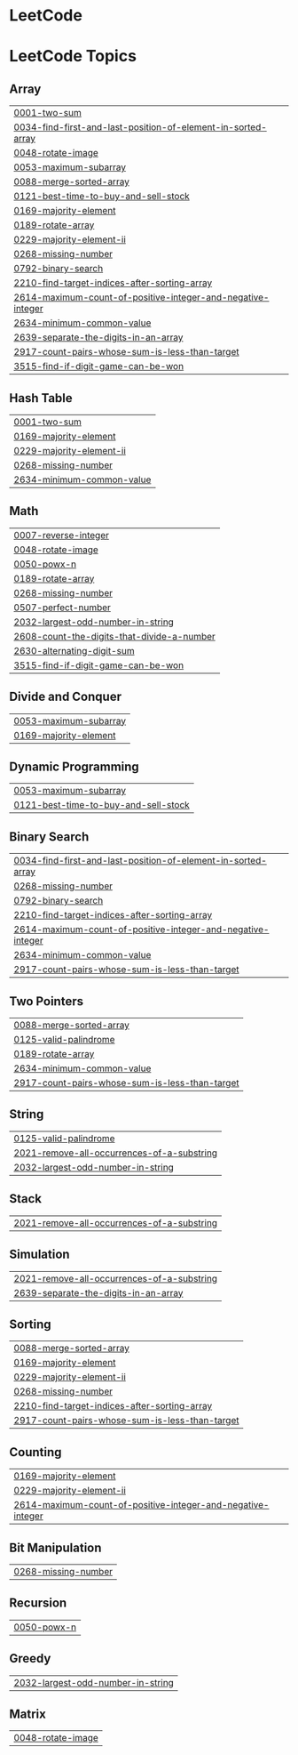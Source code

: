 # LeetCode
<!---LeetCode Topics Start-->
# LeetCode Topics
## Array
|  |
| ------- |
| [0001-two-sum](https://github.com/Vaibhavnegi41/LeetCode/tree/master/0001-two-sum) |
| [0034-find-first-and-last-position-of-element-in-sorted-array](https://github.com/Vaibhavnegi41/LeetCode/tree/master/0034-find-first-and-last-position-of-element-in-sorted-array) |
| [0048-rotate-image](https://github.com/Vaibhavnegi41/LeetCode/tree/master/0048-rotate-image) |
| [0053-maximum-subarray](https://github.com/Vaibhavnegi41/LeetCode/tree/master/0053-maximum-subarray) |
| [0088-merge-sorted-array](https://github.com/Vaibhavnegi41/LeetCode/tree/master/0088-merge-sorted-array) |
| [0121-best-time-to-buy-and-sell-stock](https://github.com/Vaibhavnegi41/LeetCode/tree/master/0121-best-time-to-buy-and-sell-stock) |
| [0169-majority-element](https://github.com/Vaibhavnegi41/LeetCode/tree/master/0169-majority-element) |
| [0189-rotate-array](https://github.com/Vaibhavnegi41/LeetCode/tree/master/0189-rotate-array) |
| [0229-majority-element-ii](https://github.com/Vaibhavnegi41/LeetCode/tree/master/0229-majority-element-ii) |
| [0268-missing-number](https://github.com/Vaibhavnegi41/LeetCode/tree/master/0268-missing-number) |
| [0792-binary-search](https://github.com/Vaibhavnegi41/LeetCode/tree/master/0792-binary-search) |
| [2210-find-target-indices-after-sorting-array](https://github.com/Vaibhavnegi41/LeetCode/tree/master/2210-find-target-indices-after-sorting-array) |
| [2614-maximum-count-of-positive-integer-and-negative-integer](https://github.com/Vaibhavnegi41/LeetCode/tree/master/2614-maximum-count-of-positive-integer-and-negative-integer) |
| [2634-minimum-common-value](https://github.com/Vaibhavnegi41/LeetCode/tree/master/2634-minimum-common-value) |
| [2639-separate-the-digits-in-an-array](https://github.com/Vaibhavnegi41/LeetCode/tree/master/2639-separate-the-digits-in-an-array) |
| [2917-count-pairs-whose-sum-is-less-than-target](https://github.com/Vaibhavnegi41/LeetCode/tree/master/2917-count-pairs-whose-sum-is-less-than-target) |
| [3515-find-if-digit-game-can-be-won](https://github.com/Vaibhavnegi41/LeetCode/tree/master/3515-find-if-digit-game-can-be-won) |
## Hash Table
|  |
| ------- |
| [0001-two-sum](https://github.com/Vaibhavnegi41/LeetCode/tree/master/0001-two-sum) |
| [0169-majority-element](https://github.com/Vaibhavnegi41/LeetCode/tree/master/0169-majority-element) |
| [0229-majority-element-ii](https://github.com/Vaibhavnegi41/LeetCode/tree/master/0229-majority-element-ii) |
| [0268-missing-number](https://github.com/Vaibhavnegi41/LeetCode/tree/master/0268-missing-number) |
| [2634-minimum-common-value](https://github.com/Vaibhavnegi41/LeetCode/tree/master/2634-minimum-common-value) |
## Math
|  |
| ------- |
| [0007-reverse-integer](https://github.com/Vaibhavnegi41/LeetCode/tree/master/0007-reverse-integer) |
| [0048-rotate-image](https://github.com/Vaibhavnegi41/LeetCode/tree/master/0048-rotate-image) |
| [0050-powx-n](https://github.com/Vaibhavnegi41/LeetCode/tree/master/0050-powx-n) |
| [0189-rotate-array](https://github.com/Vaibhavnegi41/LeetCode/tree/master/0189-rotate-array) |
| [0268-missing-number](https://github.com/Vaibhavnegi41/LeetCode/tree/master/0268-missing-number) |
| [0507-perfect-number](https://github.com/Vaibhavnegi41/LeetCode/tree/master/0507-perfect-number) |
| [2032-largest-odd-number-in-string](https://github.com/Vaibhavnegi41/LeetCode/tree/master/2032-largest-odd-number-in-string) |
| [2608-count-the-digits-that-divide-a-number](https://github.com/Vaibhavnegi41/LeetCode/tree/master/2608-count-the-digits-that-divide-a-number) |
| [2630-alternating-digit-sum](https://github.com/Vaibhavnegi41/LeetCode/tree/master/2630-alternating-digit-sum) |
| [3515-find-if-digit-game-can-be-won](https://github.com/Vaibhavnegi41/LeetCode/tree/master/3515-find-if-digit-game-can-be-won) |
## Divide and Conquer
|  |
| ------- |
| [0053-maximum-subarray](https://github.com/Vaibhavnegi41/LeetCode/tree/master/0053-maximum-subarray) |
| [0169-majority-element](https://github.com/Vaibhavnegi41/LeetCode/tree/master/0169-majority-element) |
## Dynamic Programming
|  |
| ------- |
| [0053-maximum-subarray](https://github.com/Vaibhavnegi41/LeetCode/tree/master/0053-maximum-subarray) |
| [0121-best-time-to-buy-and-sell-stock](https://github.com/Vaibhavnegi41/LeetCode/tree/master/0121-best-time-to-buy-and-sell-stock) |
## Binary Search
|  |
| ------- |
| [0034-find-first-and-last-position-of-element-in-sorted-array](https://github.com/Vaibhavnegi41/LeetCode/tree/master/0034-find-first-and-last-position-of-element-in-sorted-array) |
| [0268-missing-number](https://github.com/Vaibhavnegi41/LeetCode/tree/master/0268-missing-number) |
| [0792-binary-search](https://github.com/Vaibhavnegi41/LeetCode/tree/master/0792-binary-search) |
| [2210-find-target-indices-after-sorting-array](https://github.com/Vaibhavnegi41/LeetCode/tree/master/2210-find-target-indices-after-sorting-array) |
| [2614-maximum-count-of-positive-integer-and-negative-integer](https://github.com/Vaibhavnegi41/LeetCode/tree/master/2614-maximum-count-of-positive-integer-and-negative-integer) |
| [2634-minimum-common-value](https://github.com/Vaibhavnegi41/LeetCode/tree/master/2634-minimum-common-value) |
| [2917-count-pairs-whose-sum-is-less-than-target](https://github.com/Vaibhavnegi41/LeetCode/tree/master/2917-count-pairs-whose-sum-is-less-than-target) |
## Two Pointers
|  |
| ------- |
| [0088-merge-sorted-array](https://github.com/Vaibhavnegi41/LeetCode/tree/master/0088-merge-sorted-array) |
| [0125-valid-palindrome](https://github.com/Vaibhavnegi41/LeetCode/tree/master/0125-valid-palindrome) |
| [0189-rotate-array](https://github.com/Vaibhavnegi41/LeetCode/tree/master/0189-rotate-array) |
| [2634-minimum-common-value](https://github.com/Vaibhavnegi41/LeetCode/tree/master/2634-minimum-common-value) |
| [2917-count-pairs-whose-sum-is-less-than-target](https://github.com/Vaibhavnegi41/LeetCode/tree/master/2917-count-pairs-whose-sum-is-less-than-target) |
## String
|  |
| ------- |
| [0125-valid-palindrome](https://github.com/Vaibhavnegi41/LeetCode/tree/master/0125-valid-palindrome) |
| [2021-remove-all-occurrences-of-a-substring](https://github.com/Vaibhavnegi41/LeetCode/tree/master/2021-remove-all-occurrences-of-a-substring) |
| [2032-largest-odd-number-in-string](https://github.com/Vaibhavnegi41/LeetCode/tree/master/2032-largest-odd-number-in-string) |
## Stack
|  |
| ------- |
| [2021-remove-all-occurrences-of-a-substring](https://github.com/Vaibhavnegi41/LeetCode/tree/master/2021-remove-all-occurrences-of-a-substring) |
## Simulation
|  |
| ------- |
| [2021-remove-all-occurrences-of-a-substring](https://github.com/Vaibhavnegi41/LeetCode/tree/master/2021-remove-all-occurrences-of-a-substring) |
| [2639-separate-the-digits-in-an-array](https://github.com/Vaibhavnegi41/LeetCode/tree/master/2639-separate-the-digits-in-an-array) |
## Sorting
|  |
| ------- |
| [0088-merge-sorted-array](https://github.com/Vaibhavnegi41/LeetCode/tree/master/0088-merge-sorted-array) |
| [0169-majority-element](https://github.com/Vaibhavnegi41/LeetCode/tree/master/0169-majority-element) |
| [0229-majority-element-ii](https://github.com/Vaibhavnegi41/LeetCode/tree/master/0229-majority-element-ii) |
| [0268-missing-number](https://github.com/Vaibhavnegi41/LeetCode/tree/master/0268-missing-number) |
| [2210-find-target-indices-after-sorting-array](https://github.com/Vaibhavnegi41/LeetCode/tree/master/2210-find-target-indices-after-sorting-array) |
| [2917-count-pairs-whose-sum-is-less-than-target](https://github.com/Vaibhavnegi41/LeetCode/tree/master/2917-count-pairs-whose-sum-is-less-than-target) |
## Counting
|  |
| ------- |
| [0169-majority-element](https://github.com/Vaibhavnegi41/LeetCode/tree/master/0169-majority-element) |
| [0229-majority-element-ii](https://github.com/Vaibhavnegi41/LeetCode/tree/master/0229-majority-element-ii) |
| [2614-maximum-count-of-positive-integer-and-negative-integer](https://github.com/Vaibhavnegi41/LeetCode/tree/master/2614-maximum-count-of-positive-integer-and-negative-integer) |
## Bit Manipulation
|  |
| ------- |
| [0268-missing-number](https://github.com/Vaibhavnegi41/LeetCode/tree/master/0268-missing-number) |
## Recursion
|  |
| ------- |
| [0050-powx-n](https://github.com/Vaibhavnegi41/LeetCode/tree/master/0050-powx-n) |
## Greedy
|  |
| ------- |
| [2032-largest-odd-number-in-string](https://github.com/Vaibhavnegi41/LeetCode/tree/master/2032-largest-odd-number-in-string) |
## Matrix
|  |
| ------- |
| [0048-rotate-image](https://github.com/Vaibhavnegi41/LeetCode/tree/master/0048-rotate-image) |
<!---LeetCode Topics End-->